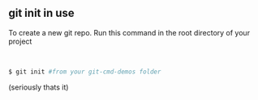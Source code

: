 ##  git init in use

To create a new git repo. Run this command in the root directory of your project

<br>

```bash
$ git init #from your git-cmd-demos folder
```

(seriously thats it) <!-- .element: class="fragment" data-fragment-index="1" -->